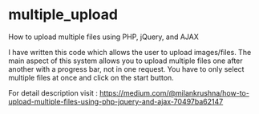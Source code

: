 # multiple_upload

How to upload multiple files using PHP, jQuery, and AJAX

I have written this code which allows the user to upload images/files. The main aspect of this system allows you to upload multiple files one after another with a progress bar, not in one request.
You have to only select multiple files at once and click on the start button.

For detail description visit :  https://medium.com/@milankrushna/how-to-upload-multiple-files-using-php-jquery-and-ajax-70497ba62147
